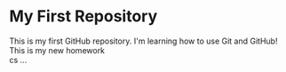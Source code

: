 # My First Repository

This is my first GitHub repository. I'm learning how to use Git and GitHub!
This is my new homework  
cs
... 